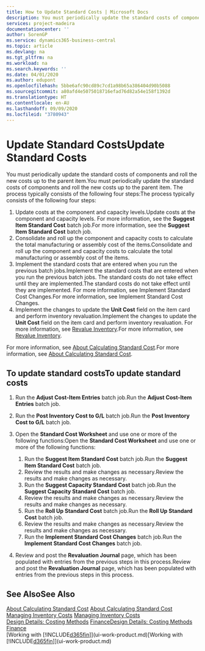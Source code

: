 ```yaml
---
title: How to Update Standard Costs | Microsoft Docs
description: You must periodically update the standard costs of components and roll the new costs up to the parent item.
services: project-madeira
documentationcenter: ''
author: SorenGP
ms.service: dynamics365-business-central
ms.topic: article
ms.devlang: na
ms.tgt_pltfrm: na
ms.workload: na
ms.search.keywords: ''
ms.date: 04/01/2020
ms.author: edupont
ms.openlocfilehash: 5bbe6afc90cd89c7cd1a98b65a386404d90b5088
ms.sourcegitcommit: a80afd4e5075018716efad76d82a54e158f1392d
ms.translationtype: HT
ms.contentlocale: en-AU
ms.lasthandoff: 09/09/2020
ms.locfileid: "3780943"
---
```

# <a name="update-standard-costs"></a><span data-ttu-id="8ddb0-103">Update Standard Costs</span><span class="sxs-lookup"><span data-stu-id="8ddb0-103">Update Standard Costs</span></span>
<span data-ttu-id="8ddb0-104">You must periodically update the standard costs of components and roll the new costs up to the parent item.</span><span class="sxs-lookup"><span data-stu-id="8ddb0-104">You must periodically update the standard costs of components and roll the new costs up to the parent item.</span></span> <span data-ttu-id="8ddb0-105">The process typically consists of the following four steps:</span><span class="sxs-lookup"><span data-stu-id="8ddb0-105">The process typically consists of the following four steps:</span></span>  

1.  <span data-ttu-id="8ddb0-106">Update costs at the component and capacity levels.</span><span class="sxs-lookup"><span data-stu-id="8ddb0-106">Update costs at the component and capacity levels.</span></span> <span data-ttu-id="8ddb0-107">For more information, see the **Suggest Item Standard Cost** batch job.</span><span class="sxs-lookup"><span data-stu-id="8ddb0-107">For more information, see the **Suggest Item Standard Cost** batch job.</span></span>  
2.  <span data-ttu-id="8ddb0-108">Consolidate and roll up the component and capacity costs to calculate the total manufacturing or assembly cost of the items.</span><span class="sxs-lookup"><span data-stu-id="8ddb0-108">Consolidate and roll up the component and capacity costs to calculate the total manufacturing or assembly cost of the items.</span></span>  
3.  <span data-ttu-id="8ddb0-109">Implement the standard costs that are entered when you run the previous batch jobs.</span><span class="sxs-lookup"><span data-stu-id="8ddb0-109">Implement the standard costs that are entered when you run the previous batch jobs.</span></span> <span data-ttu-id="8ddb0-110">The standard costs do not take effect until they are implemented.</span><span class="sxs-lookup"><span data-stu-id="8ddb0-110">The standard costs do not take effect until they are implemented.</span></span> <span data-ttu-id="8ddb0-111">For more information, see Implement Standard Cost Changes.</span><span class="sxs-lookup"><span data-stu-id="8ddb0-111">For more information, see Implement Standard Cost Changes.</span></span>  
4.  <span data-ttu-id="8ddb0-112">Implement the changes to update the **Unit Cost** field on the item card and perform inventory revaluation.</span><span class="sxs-lookup"><span data-stu-id="8ddb0-112">Implement the changes to update the **Unit Cost** field on the item card and perform inventory revaluation.</span></span> <span data-ttu-id="8ddb0-113">For more information, see [Revalue Inventory](inventory-how-revalue-inventory.md).</span><span class="sxs-lookup"><span data-stu-id="8ddb0-113">For more information, see [Revalue Inventory](inventory-how-revalue-inventory.md).</span></span>  

<span data-ttu-id="8ddb0-114">For more information, see [About Calculating Standard Cost](finance-about-calculating-standard-cost.md).</span><span class="sxs-lookup"><span data-stu-id="8ddb0-114">For more information, see [About Calculating Standard Cost](finance-about-calculating-standard-cost.md).</span></span>  
## <a name="to-update-standard-costs"></a><span data-ttu-id="8ddb0-115">To update standard costs</span><span class="sxs-lookup"><span data-stu-id="8ddb0-115">To update standard costs</span></span>  
1.  <span data-ttu-id="8ddb0-116">Run the **Adjust Cost-Item Entries** batch job.</span><span class="sxs-lookup"><span data-stu-id="8ddb0-116">Run the **Adjust Cost-Item Entries** batch job.</span></span>  
2.  <span data-ttu-id="8ddb0-117">Run the **Post Inventory Cost to G/L** batch job.</span><span class="sxs-lookup"><span data-stu-id="8ddb0-117">Run the **Post Inventory Cost to G/L** batch job.</span></span>  
3.  <span data-ttu-id="8ddb0-118">Open the **Standard Cost Worksheet** and use one or more of the following functions:</span><span class="sxs-lookup"><span data-stu-id="8ddb0-118">Open the **Standard Cost Worksheet** and use one or more of the following functions:</span></span>  

    1.  <span data-ttu-id="8ddb0-119">Run the **Suggest Item Standard Cost** batch job.</span><span class="sxs-lookup"><span data-stu-id="8ddb0-119">Run the **Suggest Item Standard Cost** batch job.</span></span>  
    2.  <span data-ttu-id="8ddb0-120">Review the results and make changes as necessary.</span><span class="sxs-lookup"><span data-stu-id="8ddb0-120">Review the results and make changes as necessary.</span></span>  
    3.  <span data-ttu-id="8ddb0-121">Run the **Suggest Capacity Standard Cost** batch job.</span><span class="sxs-lookup"><span data-stu-id="8ddb0-121">Run the **Suggest Capacity Standard Cost** batch job.</span></span>  
    4.  <span data-ttu-id="8ddb0-122">Review the results and make changes as necessary.</span><span class="sxs-lookup"><span data-stu-id="8ddb0-122">Review the results and make changes as necessary.</span></span>
    5. <span data-ttu-id="8ddb0-123">Run the **Roll Up Standard Cost** batch job.</span><span class="sxs-lookup"><span data-stu-id="8ddb0-123">Run the **Roll Up Standard Cost** batch job.</span></span>
    6.  <span data-ttu-id="8ddb0-124">Review the results and make changes as necessary.</span><span class="sxs-lookup"><span data-stu-id="8ddb0-124">Review the results and make changes as necessary.</span></span>
    7.  <span data-ttu-id="8ddb0-125">Run the **Implement Standard Cost Changes** batch job.</span><span class="sxs-lookup"><span data-stu-id="8ddb0-125">Run the **Implement Standard Cost Changes** batch job.</span></span>  
4.  <span data-ttu-id="8ddb0-126">Review and post the **Revaluation Journal** page, which has been populated with entries from the previous steps in this process.</span><span class="sxs-lookup"><span data-stu-id="8ddb0-126">Review and post the **Revaluation Journal** page, which has been populated with entries from the previous steps in this process.</span></span>  

## <a name="see-also"></a><span data-ttu-id="8ddb0-127">See Also</span><span class="sxs-lookup"><span data-stu-id="8ddb0-127">See Also</span></span>  
 <span data-ttu-id="8ddb0-128">[About Calculating Standard Cost](finance-about-calculating-standard-cost.md) </span><span class="sxs-lookup"><span data-stu-id="8ddb0-128">[About Calculating Standard Cost](finance-about-calculating-standard-cost.md) </span></span>  
 <span data-ttu-id="8ddb0-129">[Managing Inventory Costs](finance-manage-inventory-costs.md) </span><span class="sxs-lookup"><span data-stu-id="8ddb0-129">[Managing Inventory Costs](finance-manage-inventory-costs.md) </span></span>  
 <span data-ttu-id="8ddb0-130">[Design Details: Costing Methods](design-details-costing-methods.md) [Finance](finance.md)</span><span class="sxs-lookup"><span data-stu-id="8ddb0-130">[Design Details: Costing Methods](design-details-costing-methods.md) [Finance](finance.md)</span></span>  
 <span data-ttu-id="8ddb0-131">[Working with [!INCLUDE[d365fin](includes/d365fin_md.md)]](ui-work-product.md)</span><span class="sxs-lookup"><span data-stu-id="8ddb0-131">[Working with [!INCLUDE[d365fin](includes/d365fin_md.md)]](ui-work-product.md)</span></span>  
